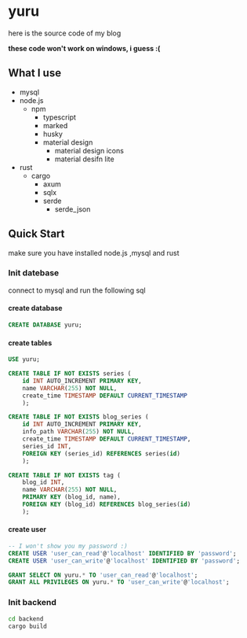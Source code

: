# yuru
here is the source code of my blog

**these code won't work on windows, i guess :(**

## What I use
- mysql
- node.js
  - npm
    - typescript <!-- actually, i didn't use it -->
    - marked <!-- markdown parser -->
    - husky <!-- git hook -->
    - material design <!-- css framework -->
        - material design icons
        - material desifn lite
- rust
  - cargo
    - axum <!-- web framework -->
    - sqlx <!-- database driver -->
    - serde <!-- json parser -->
      - serde_json <!-- json parser -->

## Quick Start
make sure you have installed node.js ,mysql and rust

### Init datebase

connect to mysql and run the following sql

#### create database
```sql
CREATE DATABASE yuru;
```

#### create tables

```sql
USE yuru;

CREATE TABLE IF NOT EXISTS series (
    id INT AUTO_INCREMENT PRIMARY KEY,
    name VARCHAR(255) NOT NULL,
    create_time TIMESTAMP DEFAULT CURRENT_TIMESTAMP
    );

CREATE TABLE IF NOT EXISTS blog_series (
    id INT AUTO_INCREMENT PRIMARY KEY,
    info_path VARCHAR(255) NOT NULL,
    create_time TIMESTAMP DEFAULT CURRENT_TIMESTAMP,
    series_id INT,
    FOREIGN KEY (series_id) REFERENCES series(id)
    );

CREATE TABLE IF NOT EXISTS tag (
    blog_id INT,
    name VARCHAR(255) NOT NULL,
    PRIMARY KEY (blog_id, name),
    FOREIGN KEY (blog_id) REFERENCES blog_series(id)
    );
```

#### create user
```sql
-- I won't show you my password :)
CREATE USER 'user_can_read'@'localhost' IDENTIFIED BY 'password';
CREATE USER 'user_can_write'@'localhost' IDENTIFIED BY 'password';

GRANT SELECT ON yuru.* TO 'user_can_read'@'localhost';
GRANT ALL PRIVILEGES ON yuru.* TO 'user_can_write'@'localhost';
```

### Init backend
```bash
cd backend
cargo build
```
